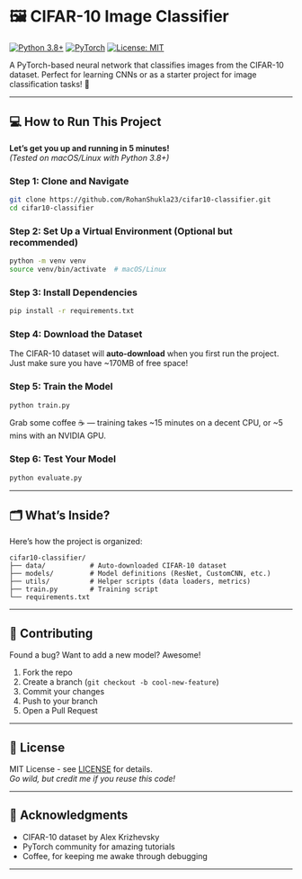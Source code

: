 # 🖼️ CIFAR-10 Image Classifier 

[![Python 3.8+](https://img.shields.io/badge/python-3.8%2B-blue.svg)](https://www.python.org/downloads/)
[![PyTorch](https://img.shields.io/badge/PyTorch-1.12%2B-orange.svg)](https://pytorch.org/)
[![License: MIT](https://img.shields.io/badge/License-MIT-yellow.svg)](https://opensource.org/licenses/MIT)

A PyTorch-based neural network that classifies images from the CIFAR-10 dataset. Perfect for learning CNNs or as a starter project for image classification tasks! 🚀

---

## 💻 How to Run This Project

**Let’s get you up and running in 5 minutes!**  
*(Tested on macOS/Linux with Python 3.8+)*

### Step 1: Clone and Navigate
```bash
git clone https://github.com/RohanShukla23/cifar10-classifier.git
cd cifar10-classifier
```

### Step 2: Set Up a Virtual Environment (Optional but recommended)
```bash
python -m venv venv
source venv/bin/activate  # macOS/Linux
```

### Step 3: Install Dependencies
```bash
pip install -r requirements.txt
```

### Step 4: Download the Dataset
The CIFAR-10 dataset will **auto-download** when you first run the project. Just make sure you have ~170MB of free space!

### Step 5: Train the Model
```bash
python train.py
```
Grab some coffee ☕ — training takes ~15 minutes on a decent CPU, or ~5 mins with an NVIDIA GPU.

### Step 6: Test Your Model
```bash
python evaluate.py
```

---

## 🗂️ What’s Inside?
Here’s how the project is organized:
```
cifar10-classifier/
├── data/           # Auto-downloaded CIFAR-10 dataset
├── models/         # Model definitions (ResNet, CustomCNN, etc.)
├── utils/          # Helper scripts (data loaders, metrics)
├── train.py        # Training script
└── requirements.txt
```

---

## 🤝 Contributing
Found a bug? Want to add a new model? Awesome!  
1. Fork the repo  
2. Create a branch (`git checkout -b cool-new-feature`)  
3. Commit your changes  
4. Push to your branch  
5. Open a Pull Request  

---

## 📜 License
MIT License - see [LICENSE](LICENSE) for details.  
*Go wild, but credit me if you reuse this code!*

---

## 🙏 Acknowledgments
- CIFAR-10 dataset by Alex Krizhevsky
- PyTorch community for amazing tutorials
- Coffee, for keeping me awake through debugging

---